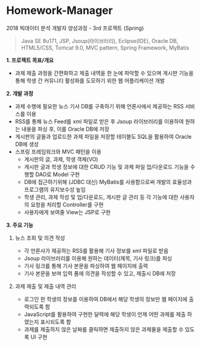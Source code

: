 # Homework-Manager
2018 빅데이터 분석 개발자 양성과정 - 3rd 프로젝트 (Spring)

>Java SE 8u171, JSP, Jsoup(라이브러리), Eclipse(IDE), Oracle DB,   
>HTML5/CSS, Tomcat 9.0, MVC pattern, Spring Framework, MyBatis


**1. 프로젝트 목표/개요**
- 과제 제출 과정을 간편화하고 제출 내역을 한 눈에 파악할 수 있으며 게시판 기능을 통해 학생 간 커뮤니티 활성화를 도모하기 위한 웹 어플리케이션 개발

**2. 개발 과정**
- 과제 수행에 필요한 뉴스 기사 DB를 구축하기 위해 언론사에서 제공하는 RSS 서비스를 이용
- RSS를 통해 뉴스 Feed를 xml 파일로 받은 후 Jsoup 라이브러리를 이용하여 원하는 내용을 파싱 후, 이를 Oracle DB에 저장
- 게시판의 글들과 업로드한 과제 파일을 저장할 테이블도 SQL을 활용하여 Oracle DB에 생성
- 스프링 프레임워크와 MVC 패턴을 이용
  - 게시판의 글, 과제, 학생 객체(VO)
  - 게시판 글과 학생 정보에 대한 CRUD 기능 및 과제 파일 업/다운로드 기능을 수행할 DAO로 Model 구현
  - DB에 접근하기위해 (JDBC 대신) MyBatis를 사용함으로써 개발의 효율성과 프로그램의 유지보수성 높임
  - 학생 관리, 과제 작성 및 업/다운로드, 게시판 글 관리 등 각 기능에 대한 사용자의 요청을 처리할 Controller를 구현
  - 사용자에게 보여줄 View는 JSP로 구현
 
 
**3. 주요 기능**
   1. 뉴스 조회 및 의견 작성
       - 각 언론사가 제공하는 RSS를 활용해 기사 정보를 xml 파일로 받음
       - Jsoup 라이브러리를 이용해 원하는 데이터(제목, 기사 링크)를 파싱
       - 기사 링크를 통해 기사 본문을 파싱하여 웹 페이지에 출력
       - 기사 본문을 보며 입력 폼에 의견을 작성할 수 있고, 제출시 DB에 저장
   
   2. 과제 제출 및 제출 내역 관리
      - 로그인 한 학생의 정보를 이용하여 DB에서 해당 학생의 정보만 웹 페이지에 출력되도록 함
      - JavaScript를 활용하여 구현한 달력에 해당 학생이 언제 어떤 과제를 제출 하였는지 표시되도록 함
      - 과제를 제출하지 않은 날짜를 클릭하면 제출하지 않은 과제물을 제출할 수 있도록 UI 구현

